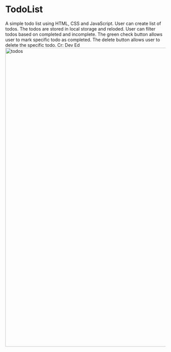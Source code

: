 # TodoList
A simple todo list using HTML, CSS and JavaScript. User can create list of todos.
The todos are stored in local storage and reloded. 
User can filter todos based on completed and incomplete. 
The green check button allows user to mark specific todo as completed. 
The delete button allows user to delete the specific todo. Cr: Dev Ed
<img width="940" alt="todos" src="https://user-images.githubusercontent.com/55730682/118205453-5f949380-b42e-11eb-9cfb-f0514e1c54ed.PNG">
